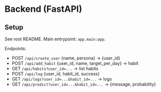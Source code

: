 # Backend (FastAPI)

## Setup
See root README. Main entrypoint: `app.main:app`.

Endpoints:
- POST `/api/create_user` {name, persona} -> {user_id}
- POST `/api/add_habit` {user_id, name, target_per_day} -> habit
- GET `/api/habits?user_id=...` -> list habits
- POST `/api/log` {user_id, habit_id, success}
- GET `/api/logs?user_id=...&habit_id=...` -> logs
- GET `/api/predict?user_id=...&habit_id=...` -> {message, probability}